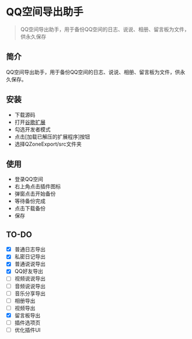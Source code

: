 # QQ空间导出助手

> QQ空间导出助手，用于备份QQ空间的日志、说说、相册、留言板为文件，供永久保存

## 简介

QQ空间导出助手，用于备份QQ空间的日志、说说、相册、留言板为文件，供永久保存。

## 安装
- 下载源码
- 打开[谷歌扩展](chrome://extensions/)
- 勾选开发者模式
- 点击[加载已解压的扩展程序]按钮
- 选择QZoneExport/src文件夹


## 使用
- 登录QQ空间
- 右上角点击插件图标
- 弹窗点击开始备份
- 等待备份完成
- 点击下载备份
- 保存

## TO-DO
- [x] 普通日志导出
- [x] 私密日记导出
- [x] 普通说说导出
- [x] QQ好友导出
- [ ] 视频说说导出
- [ ] 音频说说导出
- [ ] 音乐分享导出
- [ ] 相册导出
- [ ] 视频导出
- [x] 留言板导出
- [ ] 插件选项页
- [ ] 优化插件UI
